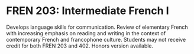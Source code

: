 # FREN 203: Intermediate French I

Develops language skills for communication. Review of elementary French with increasing emphasis on reading and writing in the context of contemporary French and francophone culture. Students may not receive credit for both FREN 203 and 402. Honors version available.